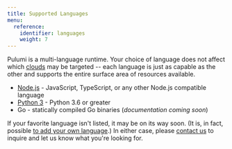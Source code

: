 ```yaml
---
title: Supported Languages
menu:
  reference:
    identifier: languages
    weight: 7
---
```


Pulumi is a multi-language runtime. Your choice of language does not affect which [clouds](clouds.html) may be
targeted -- each language is just as capable as the other and supports the entire surface area of resources available.

* [Node.js](javascript.html) - JavaScript, TypeScript, or any other Node.js compatible language
* [Python 3](python.html) - Python 3.6 or greater
* Go - statically compiled Go binaries (*documentation coming soon*)

If your favorite language isn't listed, it may be on its way soon. (It is, in fact, possible
[to add your own language](faq.html#how-can-i-add-support-for-my-favorite-language).)
In either case, please [contact us](troubleshooting.html) to inquire and let us know what you're looking for.
